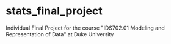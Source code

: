 # stats_final_project
Individual Final Project for the course "IDS702.01 Modeling and Representation of Data" at Duke University
